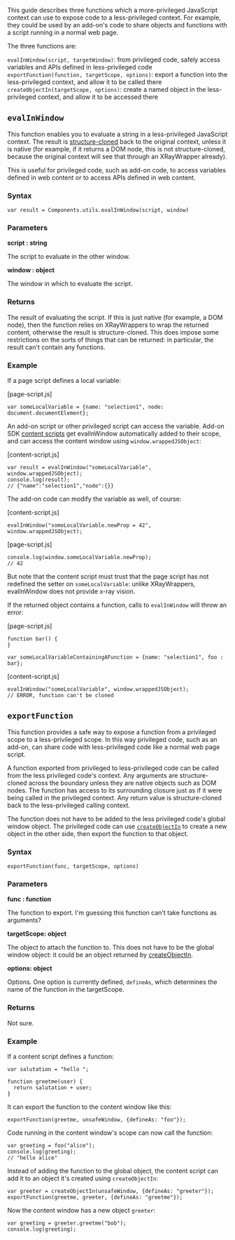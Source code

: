 
This guide describes three functions which a more-privileged JavaScript context can use to expose code to a less-privileged context. For example, they could be used by an add-on's code to share objects and functions with a script running in a normal web page.

The three functions are:

  `evalInWindow(script, targetWindow)`: from privileged code, safely access variables and APIs defined in less-privileged code
  `exportFunction(function, targetScope, options)`: export a function into the less-privileged context, and allow it to be called there
  `createObjectIn(targetScope, options)`: create a named object in the less-privileged context, and allow it to be accessed there

## `evalInWindow` ##

This function enables you to evaluate a string in a less-privileged JavaScript context. The result is [structure-cloned](/en-US/docs/Web/Guide/API/DOM/The_structured_clone_algorithm) back to the original context, unless it is native (for example, if it returns a DOM node, this is not structure-cloned, because the original context will see that through an XRayWrapper already).

This is useful for privileged code, such as add-on code, to access variables defined in web content or to access APIs defined in web content.

### Syntax ###

    var result = Components.utils.evalInWindow(script, window)

### Parameters ###

**script : string**

The script to evaluate in the other window.

**window : object**

The window in which to evaluate the script.

### Returns ###

The result of evaluating the script. If this is just native (for example, a DOM node), then the function relies on XRayWrappers to wrap the returned content, otherwise the result is structure-cloned. This does impose some restrictions on the sorts of things that can be returned: in particular, the result can't contain any functions.

### Example ###

If a page script defines a local variable:

[page-script.js]

    var someLocalVariable = {name: "selection1", node: document.documentElement};

An add-on script or other privileged script can access the variable. Add-on SDK [content scripts]() get evalInWindow automatically added to their scope, and can access the content window using `window.wrappedJSObject`:

[content-script.js]

    var result = evalInWindow("someLocalVariable", window.wrappedJSObject);
    console.log(result);
    // {"name":"selection1","node":{}}

The add-on code can modify the variable as well, of course:

[content-script.js]

    evalInWindow("someLocalVariable.newProp = 42", window.wrappedJSObject);

[page-script.js]

    console.log(window.someLocalVariable.newProp);
    // 42

But note that the content script must trust that the page script has not redefined the setter on `someLocalVariable`: unlike XRayWrappers, evalInWindow does not provide x-ray vision.

If the returned object contains a function, calls to `evalInWindow` will throw an error:

[page-script.js]

    function bar() {
    }

    var someLocalVariableContainingAFunction = {name: "selection1", foo : bar};

[content-script.js]

    evalInWindow("someLocalVariable", window.wrappedJSObject);
    // ERROR, function can't be cloned

## `exportFunction` ##

This function provides a safe way to expose a function from a privileged scope to a less-privileged scope. In this way privileged code, such as an add-on, can share code with less-privileged code like a normal web page script.

A function exported from privileged to less-privileged code can be called from the less privileged code's context. Any arguments are structure-cloned across the boundary unless they are native objects such as DOM nodes. The function has access to its surrounding closure just as if it were being called in the privileged context. Any return value is structure-cloned back to the less-privileged calling context.

The function does not have to be added to the less privileged code's global window object. The privileged code can use [`createObjectIn`]() to create a new object in the other side, then export the function to that object.

### Syntax ###

    exportFunction(func, targetScope, options)

### Parameters ###

**func : function**

The function to export. I'm guessing this function can't take functions as arguments?

**targetScope: object**

The object to attach the function to. This does not have to be the global window object: it could be an object returned by [createObjectIn]().

**options: object**

Options. One option is currently defined, `defineAs`, which determines the name of the function in the targetScope.

### Returns ###

Not sure.

### Example ###

If a content script defines a function:

    var salutation = "hello ";

    function greetme(user) {
      return salutation + user;
    }

It can export the function to the content window like this:

    exportFunction(greetme, unsafeWindow, {defineAs: "foo"});

Code running in the content window's scope can now call the function:

    var greeting = foo("alice");
    console.log(greeting);
    // "hello alice"

Instead of adding the function to the global object, the content script can add it to an object it's created using `createObjectIn`:

    var greeter = createObjectIn(unsafeWindow, {defineAs: "greeter"});
    exportFunction(greetme, greeter, {defineAs: "greetme"});

Now the content window has a new object `greeter`:

    var greeting = greeter.greetme("bob");
    console.log(greeting);

